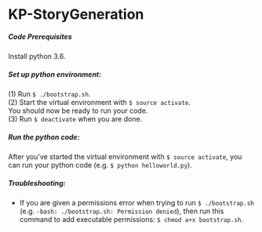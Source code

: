 # KP-StoryGeneration

##### Code Prerequisites
Install python 3.6.

##### Set up python environment:
(1) Run `$ ./bootstrap.sh`.\
(2) Start the virtual environment with `$ source activate`.\
You should now be ready to run your code.\
(3) Run `$ deactivate` when you are done.

##### Run the python code:
After you've started the virtual environment with `$ source activate`, you can run your python code (e.g. `$ python helloworld.py`).

##### Troubleshooting:
- If you are given a permissions error when trying to run `$ ./bootstrap.sh` (e.g. `-bash: ./bootstrap.sh: Permission denied`), then run this command to add executable permissions: `$ chmod a+x bootstrap.sh`.

